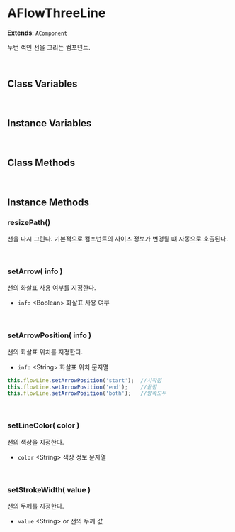 # AFlowThreeLine
**Extends**: [`AComponent`](./../afc/AComponent.md)

두번 꺽인 선을 그리는 컴포넌트.

<br/>

## Class Variables

<br/>

## Instance Variables

<br/>

## Class Methods

<br/>

## Instance Methods

### resizePath()

선을 다시 그린다. 기본적으로 컴포넌트의 사이즈 정보가 변경될 떄 자동으로 호출된다.

<br/>

### setArrow( info )

선의 화살표 사용 여부를 지정한다.

- `info` \<Boolean> 화살표 사용 여부

<br/>

### setArrowPosition( info )

선의 화살표 위치를 지정한다.

- `info` \<String> 화살표 위치 문자열

```js
this.flowLine.setArrowPosition('start');  //시작점
this.flowLine.setArrowPosition('end');    //끝점
this.flowLine.setArrowPosition('both');   //양쪽모두
```

<br/>

### setLineColor( color )

선의 색상을 지정한다.

- `color` \<String> 색상 정보 문자열

<br/>

### setStrokeWidth( value )

선의 두께를 지정한다.

- `value` \<String> or <Number> 선의 두께 값

<br/>


